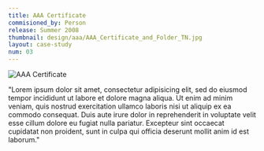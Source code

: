```yaml
---
title: AAA Certificate
commisioned_by: Person
release: Summer 2008
thumbnail: design/aaa/AAA_Certificate_and_Folder_TN.jpg
layout: case-study
num: 03
---
```

![AAA Certificate](/assets/img/design/aaa/AAA_Folder.jpg)

"Lorem ipsum dolor sit amet, consectetur adipisicing elit, sed do eiusmod tempor incididunt ut labore et dolore magna aliqua. Ut enim ad minim veniam, quis nostrud exercitation ullamco laboris nisi ut aliquip ex ea commodo consequat. Duis aute irure dolor in reprehenderit in voluptate velit esse cillum dolore eu fugiat nulla pariatur. Excepteur sint occaecat cupidatat non proident, sunt in culpa qui officia deserunt mollit anim id est laborum."